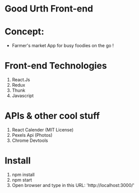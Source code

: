 # Good Urth Front-end

# Concept: 
- Farmer's market App for busy foodies on the go !

# Front-end Technologies
1. React.Js
2. Redux
3. Thunk 
4. Javascript

# APIs & other cool stuff
1. React Calender (MIT License)
2. Pexels Api (Photos)
3. Chrome Devtools


# Install
1. npm install
2. npm start
3. Open browser and type in this URL: 'http://localhost:3000/'